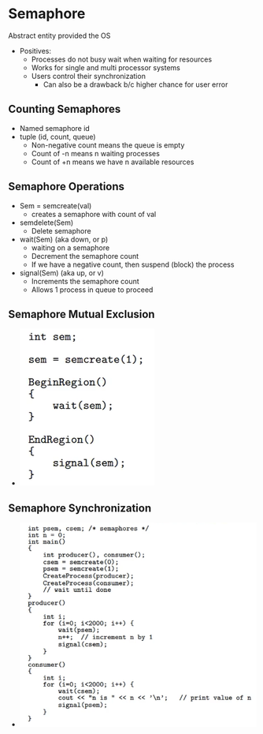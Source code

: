 # Semaphore

Abstract entity provided the OS

- Positives:
  - Processes do not busy wait when waiting for resources
  - Works for single and multi processor systems
  - Users control their synchronization
    - Can also be a drawback b/c higher chance for user error

## Counting Semaphores

- Named semaphore id
- tuple (id, count, queue)
  - Non-negative count means the queue is empty
  - Count of -n means n waiting processes
  - Count of +n means we have n available resources

## Semaphore Operations

- Sem = semcreate(val)
  - creates a semaphore with count of val
- semdelete(Sem)
  - Delete semaphore
- wait(Sem) (aka down, or p)
  - waiting on a semaphore
  - Decrement the semaphore count
  - If we have a negative count, then suspend (block) the process
- signal(Sem) (aka up, or v)
  - Increments the semaphore count
  - Allows 1 process in queue to proceed

## Semaphore Mutual Exclusion

- ![pseudocode](img/semmutual.png)

## Semaphore Synchronization

- ![pseudocode](img/semsync.png)
